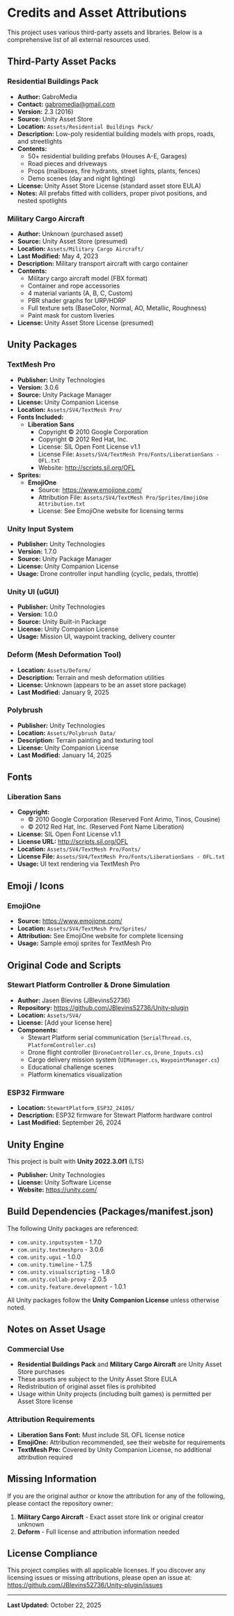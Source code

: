 # Credits and Asset Attributions

This project uses various third-party assets and libraries. Below is a comprehensive list of all external resources used.

## Third-Party Asset Packs

### Residential Buildings Pack
- **Author:** GabroMedia
- **Contact:** gabromedia@gmail.com
- **Version:** 2.3 (2016)
- **Source:** Unity Asset Store
- **Location:** `Assets/Residential Buildings Pack/`
- **Description:** Low-poly residential building models with props, roads, and streetlights
- **Contents:**
  - 50+ residential building prefabs (Houses A-E, Garages)
  - Road pieces and driveways
  - Props (mailboxes, fire hydrants, street lights, plants, fences)
  - Demo scenes (day and night lighting)
- **License:** Unity Asset Store License (standard asset store EULA)
- **Notes:** All prefabs fitted with colliders, proper pivot positions, and nested spotlights

### Military Cargo Aircraft
- **Author:** Unknown (purchased asset)
- **Source:** Unity Asset Store (presumed)
- **Location:** `Assets/Military Cargo Aircraft/`
- **Last Modified:** May 4, 2023
- **Description:** Military transport aircraft with cargo container
- **Contents:**
  - Military cargo aircraft model (FBX format)
  - Container and rope accessories
  - 4 material variants (A, B, C, Custom)
  - PBR shader graphs for URP/HDRP
  - Full texture sets (BaseColor, Normal, AO, Metallic, Roughness)
  - Paint mask for custom liveries
- **License:** Unity Asset Store License (presumed)

## Unity Packages

### TextMesh Pro
- **Publisher:** Unity Technologies
- **Version:** 3.0.6
- **Source:** Unity Package Manager
- **License:** Unity Companion License
- **Location:** `Assets/SV4/TextMesh Pro/`
- **Fonts Included:**
  - **Liberation Sans**
    - Copyright © 2010 Google Corporation
    - Copyright © 2012 Red Hat, Inc.
    - License: SIL Open Font License v1.1
    - License File: `Assets/SV4/TextMesh Pro/Fonts/LiberationSans - OFL.txt`
    - Website: http://scripts.sil.org/OFL
- **Sprites:**
  - **EmojiOne**
    - Source: https://www.emojione.com/
    - Attribution File: `Assets/SV4/TextMesh Pro/Sprites/EmojiOne Attribution.txt`
    - License: See EmojiOne website for licensing terms

### Unity Input System
- **Publisher:** Unity Technologies
- **Version:** 1.7.0
- **Source:** Unity Package Manager
- **License:** Unity Companion License
- **Usage:** Drone controller input handling (cyclic, pedals, throttle)

### Unity UI (uGUI)
- **Publisher:** Unity Technologies
- **Version:** 1.0.0
- **Source:** Unity Built-in Package
- **License:** Unity Companion License
- **Usage:** Mission UI, waypoint tracking, delivery counter

### Deform (Mesh Deformation Tool)
- **Location:** `Assets/Deform/`
- **Description:** Terrain and mesh deformation utilities
- **License:** Unknown (appears to be an asset store package)
- **Last Modified:** January 9, 2025

### Polybrush
- **Publisher:** Unity Technologies
- **Location:** `Assets/Polybrush Data/`
- **Description:** Terrain painting and texturing tool
- **License:** Unity Companion License
- **Last Modified:** January 14, 2025

## Fonts

### Liberation Sans
- **Copyright:**
  - © 2010 Google Corporation (Reserved Font Arimo, Tinos, Cousine)
  - © 2012 Red Hat, Inc. (Reserved Font Name Liberation)
- **License:** SIL Open Font License v1.1
- **License URL:** http://scripts.sil.org/OFL
- **Location:** `Assets/SV4/TextMesh Pro/Fonts/`
- **License File:** `Assets/SV4/TextMesh Pro/Fonts/LiberationSans - OFL.txt`
- **Usage:** UI text rendering via TextMesh Pro

## Emoji / Icons

### EmojiOne
- **Source:** https://www.emojione.com/
- **Location:** `Assets/SV4/TextMesh Pro/Sprites/`
- **Attribution:** See EmojiOne website for complete licensing
- **Usage:** Sample emoji sprites for TextMesh Pro

## Original Code and Scripts

### Stewart Platform Controller & Drone Simulation
- **Author:** Jasen Blevins (JBlevins52736)
- **Repository:** https://github.com/JBlevins52736/Unity-plugin
- **Location:** `Assets/SV4/`
- **License:** [Add your license here]
- **Components:**
  - Stewart Platform serial communication (`SerialThread.cs`, `PlatformController.cs`)
  - Drone flight controller (`DroneController.cs`, `Drone_Inputs.cs`)
  - Cargo delivery mission system (`UIManager.cs`, `WaypointManager.cs`)
  - Educational challenge scenes
  - Platform kinematics visualization

### ESP32 Firmware
- **Location:** `StewartPlatform_ESP32_2410S/`
- **Description:** ESP32 firmware for Stewart Platform hardware control
- **Last Modified:** September 26, 2024

## Unity Engine

This project is built with **Unity 2022.3.0f1** (LTS)
- **Publisher:** Unity Technologies
- **License:** Unity Software License
- **Website:** https://unity.com/

## Build Dependencies (Packages/manifest.json)

The following Unity packages are referenced:
- `com.unity.inputsystem` - 1.7.0
- `com.unity.textmeshpro` - 3.0.6
- `com.unity.ugui` - 1.0.0
- `com.unity.timeline` - 1.7.5
- `com.unity.visualscripting` - 1.8.0
- `com.unity.collab-proxy` - 2.0.5
- `com.unity.feature.development` - 1.0.1

All Unity packages follow the **Unity Companion License** unless otherwise noted.

## Notes on Asset Usage

### Commercial Use
- **Residential Buildings Pack** and **Military Cargo Aircraft** are Unity Asset Store purchases
- These assets are subject to the Unity Asset Store EULA
- Redistribution of original asset files is prohibited
- Usage within Unity projects (including built games) is permitted per Asset Store license

### Attribution Requirements
- **Liberation Sans Font:** Must include SIL OFL license notice
- **EmojiOne:** Attribution recommended, see their website for requirements
- **TextMesh Pro:** Covered by Unity Companion License, no additional attribution required

## Missing Information

If you are the original author or know the attribution for any of the following, please contact the repository owner:

1. **Military Cargo Aircraft** - Exact asset store link or original creator unknown
2. **Deform** - Full license and attribution information needed

## License Compliance

This project complies with all applicable licenses. If you discover any licensing issues or missing attributions, please open an issue at:
https://github.com/JBlevins52736/Unity-plugin/issues

---

**Last Updated:** October 22, 2025
